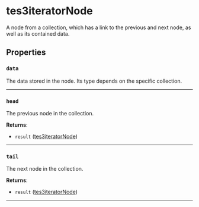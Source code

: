 # tes3iteratorNode

A node from a collection, which has a link to the previous and next node, as well as its contained data.

## Properties

### `data`

The data stored in the node. Its type depends on the specific collection.

***

### `head`

The previous node in the collection.

**Returns**:

* `result` ([tes3iteratorNode](../../types/tes3iteratorNode))

***

### `tail`

The next node in the collection.

**Returns**:

* `result` ([tes3iteratorNode](../../types/tes3iteratorNode))

***

